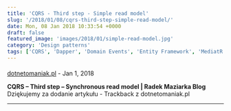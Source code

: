 ```yaml
---
title: 'CQRS - Third step - Simple read model'
slug: '/2018/01/08/cqrs-third-step-simple-read-model/'
date: Mon, 08 Jan 2018 10:33:54 +0000
draft: false
featured_image: 'images/2018/01/simple-read-model.jpg'
category: 'Design patterns'
tags: ['CQRS', 'Dapper', 'Domain Events', 'Entity Framework', 'MediatR']
---
```



#### 
[dotnetomaniak.pl](https://dotnetomaniak.pl/CQRS-Third-step-Synchronous-read-model-Radek-Maziarka-Blog "") - <time datetime="2018-01-08 20:55:38">Jan 1, 2018</time>

**CQRS – Third step – Synchronous read model | Radek Maziarka Blog** Dziękujemy za dodanie artykułu - Trackback z dotnetomaniak.pl
<hr />
